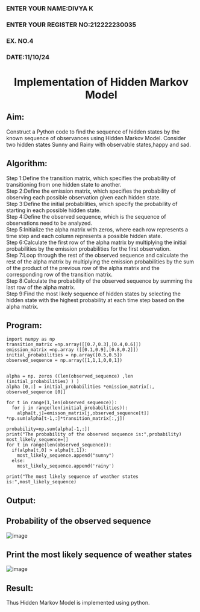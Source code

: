 <H3>ENTER YOUR NAME:DIVYA K</H3>
<H3>ENTER YOUR REGISTER NO:212222230035</H3>
<H3>EX. NO.4</H3>
<H3>DATE:11/10/24</H3>
<H1 ALIGN =CENTER> Implementation of Hidden Markov Model</H1>

## Aim: 
Construct a Python code to find the sequence of hidden states by the known sequence of observances using Hidden Markov Model. Consider two hidden states Sunny and Rainy with observable states,happy and sad.

## Algorithm:

Step 1:Define the transition matrix, which specifies the probability of transitioning from  one hidden state to another.<br>
Step 2:Define the emission matrix, which specifies the probability of observing each possible observation given each hidden state.<br>
Step 3:Define the initial probabilities, which specify the probability of starting in each possible hidden state.<br>
Step 4:Define the observed sequence, which is the sequence of observations need to  be analyzed.<br>
Step 5:Initialize the alpha matrix with zeros, where each row represents a time step and each column represents a possible hidden state.<br>
Step 6:Calculate the first row of the alpha matrix by multiplying the initial  probabilities by the emission probabilities for the first observation.<br>
Step 7:Loop through the rest of the observed sequence and calculate the rest of the alpha matrix by multiplying the emission probabilities by the sum of the product of 
       the previous row of the alpha matrix and the corresponding row of the transition matrix.<br>
Step 8:Calculate the probability of the observed sequence by summing the last row of the alpha matrix.<br>
Step 9:Find the most likely sequence of hidden states by selecting the hidden state with the highest probability at each time step based on the alpha matrix.<br>

## Program:
```
import numpy as np
transition_matrix =np.array([[0.7,0.3],[0.4,0.6]])
emission_matrix =np.array ([[0.1,0.9],[0.8,0.2]])
initial_probabilities = np.array([0.5,0.5])
observed_sequence = np.array([1,1,1,0,0,1])


alpha = np. zeros ((len(observed_sequence) ,len (initial_probabilities) ) )
alpha [0,:] = initial_probabilities *emission_matrix[:, observed_sequence [0]]

for t in range(1,len(observed_sequence)):
  for j in range(len(initial_probabilities)):
    alpha[t,j]=emisson_matrix[j,observed_sequence[t]]
*np.sum(alpha[t-1,:]*transition_matrix[:,j])

probability=np.sum(alpha[-1,:])
print("The probability of the observed sequence is:",probability)
most_likely_sequence=[]
for t in range(len(observed_sequence)):
  if(alpha[t,0] > alpha[t,1]):
    most_likely_sequence.append("sunny")
  else:
    most_likely_sequence.append('rainy')

print("The most likely sequence of weather states is:",most_likely_sequence)

```

## Output:
## Probability of the observed sequence
![image](https://github.com/user-attachments/assets/22e1c59e-1926-4f62-bf69-46d978a509ea)

## Print the most likely sequence of weather states
![image](https://github.com/user-attachments/assets/f737611d-076a-4274-b55c-c4164774e9cf)

## Result:
Thus Hidden Markov Model is implemented using python.

